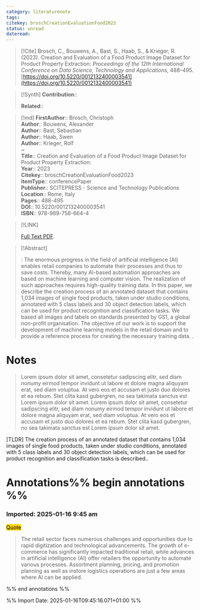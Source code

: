 ```yaml
---
category: literaturenote
tags: 
citekey: broschCreationEvaluationFood2023
status: unread
dateread:
---
```


> [!Cite]
> Brosch, C., Bouwens, A., Bast, S., Haab, S., & Krieger, R. (2023). Creation and Evaluation of a Food Product Image Dataset for Product Property Extraction: _Proceedings of the 12th International Conference on Data Science, Technology and Applications_, 488–495. [https://doi.org/10.5220/0012132400003541](https://doi.org/10.5220/0012132400003541)

>[!Synth]
>**Contribution**:: 
>
>**Related**:: 
>

>[!md]
> **FirstAuthor**:: Brosch, Christoph  
> **Author**:: Bouwens, Alexander  
> **Author**:: Bast, Sebastian  
> **Author**:: Haab, Swen  
> **Author**:: Krieger, Rolf  
~    
> **Title**:: Creation and Evaluation of a Food Product Image Dataset for Product Property Extraction:  
> **Year**:: 2023   
> **Citekey**:: broschCreationEvaluationFood2023  
> **itemType**:: conferencePaper  
> **Publisher**:: SCITEPRESS - Science and Technology Publications  
> **Location**:: Rome, Italy   
> **Pages**:: 488-495  
> **DOI**:: 10.5220/0012132400003541  
> **ISBN**:: 978-989-758-664-4    

> [!LINK] 
>
>  [Full Text PDF](file:///home/cbrosch/Zotero/storage/DR2NRUHY/Brosch%20et%20al.%20-%202023%20-%20Creation%20and%20Evaluation%20of%20a%20Food%20Product%20Image%20Da.pdf).

> [!Abstract]
>
> : The enormous progress in the field of artificial intelligence (AI) enables retail companies to automate their processes and thus to save costs. Thereby, many AI-based automation approaches are based on machine learning and computer vision. The realization of such approaches requires high-quality training data. In this paper, we describe the creation process of an annotated dataset that contains 1,034 images of single food products, taken under studio conditions, annotated with 5 class labels and 30 object detection labels, which can be used for product recognition and classification tasks. We based all images and labels on standards presented by GS1, a global non-profit organisation. The objective of our work is to support the development of machine learning models in the retail domain and to provide a reference process for creating the necessary training data.
>.
> 
# Notes
>
>Lorem ipsum dolor sit amet, consetetur sadipscing elitr, sed diam nonumy eirmod tempor invidunt ut labore et dolore magna aliquyam erat, sed diam voluptua. At vero eos et accusam et justo duo dolores et ea rebum. Stet clita kasd gubergren, no sea takimata sanctus est Lorem ipsum dolor sit amet. Lorem ipsum dolor sit amet, consetetur sadipscing elitr, sed diam nonumy eirmod tempor invidunt ut labore et dolore magna aliquyam erat, sed diam voluptua. At vero eos et accusam et justo duo dolores et ea rebum. Stet clita kasd gubergren, no sea takimata sanctus est Lorem ipsum dolor sit amet.

[TLDR] The creation process of an annotated dataset that contains 1,034 images of single food products, taken under studio conditions, annotated with 5 class labels and 30 object detection labels, which can be used for product recognition and classification tasks is described..


# Annotations%% begin annotations %%


### Imported: 2025-01-16 9:45 am



<mark style="background-color: #ffd400">Quote</mark>
> The retail sector faces numerous challenges and opportunities due to rapid digitization and technological advancements. The growth of e-commerce has significantly impacted traditional retail, while advances in artificial intelligence (AI) offer retailers the opportunity to automate various processes. Assortment planning, pricing, and promotion planning as well as instore logistics operations are just a few areas where AI can be applied.


%% end annotations %%

%% Import Date: 2025-01-16T09:45:16.071+01:00 %%
